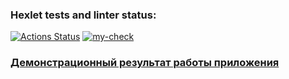 ### Hexlet tests and linter status:
[![Actions Status](https://github.com/Alex-Iset/python-project-83/actions/workflows/hexlet-check.yml/badge.svg)](https://github.com/Alex-Iset/python-project-83/actions)
[![my-check](https://github.com/Alex-Iset/python-project-83/actions/workflows/my-check.yml/badge.svg)](https://github.com/Alex-Iset/python-project-83/actions/workflows/my-check.yml)

### [Демонстрационный результат работы приложения](https://python-project-83-rsfr.onrender.com/)